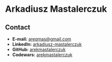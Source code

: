 # Arkadiusz Mastalerczuk

## Contact

- **E-mail:** [areqmas@gmail.com](mailto:areqmas@gmail.com)
- **LinkedIn:** [arkadiusz-mastalerczuk](https://www.linkedin.com/in/arkadiusz-mastalerczuk)
- **GitHub:** [arekmastalerczuk](https://github.com/arekmastalerczuk)
- **Codewars:** [arekmastalerczuk](https://www.codewars.com/users/arekmastalerczuk)
